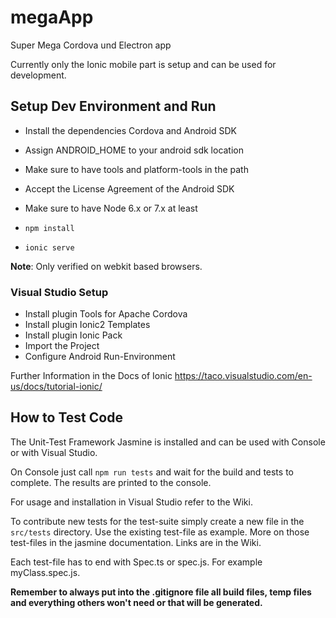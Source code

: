 megaApp
===========

Super Mega Cordova und Electron app

Currently only the Ionic mobile part is setup and can be used for development.

## Setup Dev Environment and Run

- Install the dependencies Cordova and Android SDK
- Assign ANDROID_HOME to your android sdk location
- Make sure to have tools and platform-tools in the path
- Accept the License Agreement of the Android SDK 
- Make sure to have Node 6.x or 7.x at least

- `npm install`
- `ionic serve`

**Note**: Only verified on webkit based browsers.

### Visual Studio Setup

- Install plugin Tools for Apache Cordova
- Install plugin Ionic2 Templates
- Install plugin Ionic Pack
- Import the Project
- Configure Android Run-Environment

Further Information in the Docs of Ionic https://taco.visualstudio.com/en-us/docs/tutorial-ionic/

## How to Test Code

The Unit-Test Framework Jasmine is installed and can be used with Console or with Visual Studio.

On Console just call `npm run tests` and wait for the build and tests to complete. The results are printed to the console.

For usage and installation in Visual Studio refer to the Wiki.

To contribute new tests for the test-suite simply create a new file in the `src/tests` directory. Use the existing test-file as example. More on those test-files in the jasmine documentation. Links are in the Wiki.

Each test-file has to end with Spec.ts or spec.js. For example myClass.spec.js.

**Remember to always put into the .gitignore file all build files, temp files and everything others won't need or that will be generated.**
